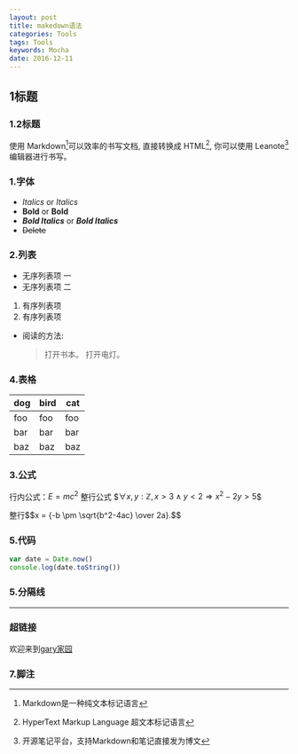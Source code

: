 ```yaml
---
layout: post
title: makedown语法
categories: Tools
tags: Tools
keywords: Mocha
date: 2016-12-11 
---
```



## 1标题

### 1.2标题

使用 Markdown[^1]可以效率的书写文档, 直接转换成 HTML[^2], 你可以使用 Leanote[^Le] 编辑器进行书写。

### 1.字体
* *Italics* or _Italics_ 
* **Bold** or __Bold__ 
* ***Bold Italics*** or ___Bold Italics___ 
* ~~Delete~~

### 2.列表
- 无序列表项 一
- 无序列表项 二

1. 有序列表项 
2. 有序列表项 

*   阅读的方法:
    > 打开书本。
    > 打开电灯。

### 4.表格    

dog | bird | cat
----|------|----
foo | foo  | foo
bar | bar  | bar
baz | baz  | baz

### 3.公式
行内公式：$E=mc^2$
整行公式 \$$\forall x, y : \mathbb{Z}, x > 3 \land y < 2 \Rightarrow x^2 - 2y > 5$$

整行\$$x = {-b \pm \sqrt{b^2-4ac} \over 2a}.$$

### 5.代码

```javascript
var date = Date.now()
console.log(date.toString())
```  

### 5.分隔线
***

### 超链接
欢迎来到[gary家园](http://blog.zhouming.work)


### 7.脚注

[^1]:Markdown是一种纯文本标记语言
[^2]:HyperText Markup Language 超文本标记语言
[^Le]:开源笔记平台，支持Markdown和笔记直接发为博文
